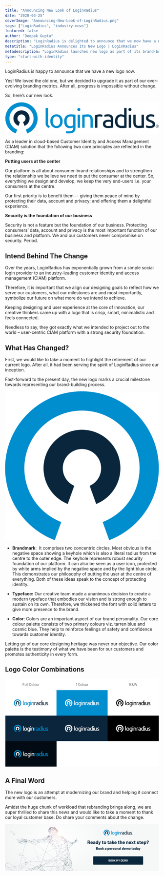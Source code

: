 ```yaml
---
title: "Announcing New Look of LoginRadius"
date: "2020-03-25"
coverImage: "Announcing-New-Look-of-LoginRadius.png"
tags: ["LoginRadius", "industry-news"]
featured: false
author: "Deepak Gupta"
description: "LoginRadius is delighted to announce that we now have a new logo."
metatitle: "LoginRadius Announces Its New Logo | LoginRadius"
metadescription: "LoginRadius launches new logo as part of its brand-building process. Discover the ideology behind the new look & what has changed in the upgraded version."
type: "start-with-identity"
---
```


LoginRadius is happy to announce that we have a new logo now.

Yes! We loved the old one, but we decided to upgrade it as part of our ever-evolving branding metrics. After all, progress is impossible without change.

So, here’s our new look.

![LoginRadius Logo](loginradius-logo-horizontal-full-colour-on-white-1024x211.png)

As a leader in cloud-based Customer Identity and Access Management (CIAM) solution that the following two core principles are reflected in the branding:

**Putting users at the center**

Our platform is all about consumer-brand relationships and to strengthen the relationship we believe we need to put the consumer at the center. So, everything we design and develop, we keep the very end-users i.e. your consumers at the centre.

Our first priority is to benefit them -- giving them peace of mind by protecting their data, account and privacy; and offering them a delightful experience.

**Security is the foundation of our business**

Security is not a feature but the foundation of our business. Protecting consumers’ data, account and privacy is the most important function of our business and platform. We and our customers never compromise on security. Period.

## Intend Behind The Change

Over the years, LoginRadius has exponentially grown from a simple social login provider to an industry-leading customer identity and access management (CIAM) platform.

Therefore, it is important that we align our designing goals to reflect how we serve our customers, what our milestones are and most importantly, symbolize our future on what more do we intend to achieve.

Keeping designing and user experience at the core of innovation, our creative thinkers came up with a logo that is crisp, smart, minimalistic and feels connected.

Needless to say, they got exactly what we intended to project out to the world – user-centric CIAM platform with a strong security foundation.

## What Has Changed?

First, we would like to take a moment to highlight the retirement of our current logo. After all, it had been serving the spirit of LoginRadius since our inception.

Fast-forward to the present day, the new logo marks a crucial milestone towards representing our brand-building process.

![LoginRadius Brandmark](logo-1024x991.png)

- **Brandmark**:  It comprises two concentric circles. Most obvious is the negative space showing a keyhole which is also a literal radius from the centre to the outer edge. The keyhole represents robust security foundation of our platform. It can also be seen as a user icon, protected by white arms implied by the negative space and by the light blue circle. This demonstrates our philosophy of putting the user at the centre of everything. Both of these ideas speak to the concept of protecting identity.

- **Typeface:** Our creative team made a unanimous decision to create a modern typeface that embodies our vision and is strong enough to sustain on its own. Therefore, we thickened the font with solid letters to give more presence to the brand.

- **Color**: Colors are an important aspect of our brand personality. Our core colour palette consists of two primary colours viz. tarren blue and cosmic blue. They help to reinforce feelings of safety and confidence towards customer identity.

Letting go of our core designing heritage was never our objective. Our color palette is the testimony of what we have been for our customers and promotes authenticity in every form.

## Logo Color Combinations

![](logo-2-1024x589.png)

## A Final Word

The new logo is an attempt at modernizing our brand and helping it connect more with our customers.

Amidst the huge chunk of workload that rebranding brings along, we are super thrilled to share this news and would like to take a moment to thank our loyal customer base. Do share your comments about the change.

[![](CTA-Graphics-for-Blogs-V03.01-05-2-1024x310.png)](https://www.loginradius.com/book-a-demo/)
